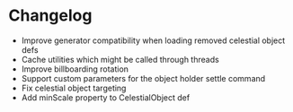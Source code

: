 # Changelog
- Improve generator compatibility when loading removed celestial object defs
- Cache utilities which might be called through threads
- Improve billboarding rotation
- Support custom parameters for the object holder settle command
- Fix celestial object targeting
- Add minScale property to CelestialObject def
